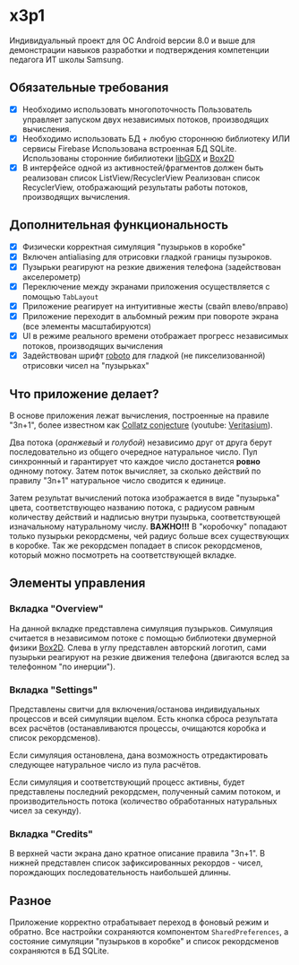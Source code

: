 # x3p1
Индивидуальный проект для ОС Android версии 8.0 и выше для демонстрации навыков разработки и подтверждения компетенции педагога ИТ школы Samsung.

## Обязательные требования
- [x] Необходимо использовать многопоточность
  Пользователь управляет запуском двух независимых потоков, производящих вычисления.
- [x] Необходимо использовать БД + любую стороннюю библиотеку ИЛИ сервисы Firebase
  Использована встроенная БД SQLite.
  Использованы сторонние бибилиотеки [libGDX](https://libgdx.com/) и [Box2D](https://box2d.org/)
- [x] В интерфейсе одной из активностей/фрагментов должен быть реализован список ListView/RecyclerView
  Реализован список RecyclerView, отображающий результаты работы потоков, производящих вычисления.

## Дополнительная функциональность
- [x] Физически корректная симуляция "пузырьков в коробке"
- [x] Включен antialiasing для отрисовки гладкой границы пузыроков.
- [x] Пузырьки реагируют на резкие движения телефона (задействован акселерометр)
- [x] Переключение между экранами приложения осуществляется с помощью `TabLayout`
- [x] Приложение реагирует на интуитивные жесты (свайп влево/вправо)
- [x] Приложение переходит в альбомный режим при повороте экрана (все элементы масштабируются)
- [x] UI в режиме реального времени отображает прогресс независимых потоков, производящих вычисления
- [x] Задействован шрифт [roboto](https://www.fontsquirrel.com/fonts/roboto) для гладкой (не пикселизованной) отрисовки чисел на "пузырьках"

## Что приложение делает?
В основе приложения лежат вычисления, построенные на правиле "3n+1", более известном как [Collatz conjecture](https://en.wikipedia.org/wiki/Collatz_conjecture) (youtube: [Veritasium](https://www.youtube.com/watch?v=094y1Z2wpJg)).

Два потока (*оранжевый* и *голубой*) независимо друг от друга берут последовательно из общего очередное натуральное число. Пул синхроннный и гарантирует что каждое число достанется **ровно** однному потоку. Затем поток вычисляет, за сколько действий по правилу "3n+1" натуральное число сводится к единице.

Затем результат вычислений потока изображается в виде "пузырька" цвета, соответствующео названию потока, с радиусом равным количеству действий и надписью внутри пузырька, соответствующей изначальному натуральному числу. **ВАЖНО!!!** В "коробочку" попадают только пузырьки рекордсмены, чей радиус больше всех существующих в коробке. Так же рекордсмен попадает в список рекордсменов, который можно посмотреть на соответствующей вкладке.

## Элементы управления

### Вкладка "Overview"
На данной вкладке представлена симуляция пузырьков. Симуляция считается в независимом потоке с помощью библиотеки двумерной физики [Box2D](https://box2d.org/). Слева в углу представлен авторский логотип, сами пузырьки реагируют на резкие движения телефона (двигаются вслед за телефонном "по инерции").

### Вкладка "Settings"
Представлены свитчи для включения/останова индивидуальных процессов и всей симуляции вцелом. Есть кнопка сброса результата всех расчётов (останавливаются процессы, очищаются коробка и список рекордсменов).

Если симуляция остановлена, дана возможность отредактировать следующее натуральное число из пула расчётов.

Если симуляция и соответствующий процесс активны, будет представлены последний рекордсмен, полученный самим потоком, и производительность потока (количество обработанных натуральных чисел за секунду).

### Вкладка "Credits"
В верхней части экрана дано кратное описание правила "3n+1". В нижней представлен список зафиксированных рекордов - чисел, порождающих последовательность наибольшей длинны.

## Разное
Приложение корректно отрабатывает переход в фоновый режим и обратно. Все настройки сохраняются компонентом `SharedPreferences`, а состояние симуляции "пузырьков в коробке" и список рекордсменов сохраняются в БД SQLite.
